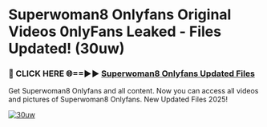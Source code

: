 # Superwoman8 Onlyfans Original Videos 0nlyFans Leaked - Files Updated! (30uw)

<h3>🔴 CLICK HERE 🌐==►► <a href="https://tinyurl.com/ehrbuxhb" rel="nofollow">Superwoman8 Onlyfans Updated Files</a></h3>

Get Superwoman8 Onlyfans and all content. Now you can access all videos and pictures of Superwoman8 Onlyfans. New Updated Files 2025!

[![30uw](https://i.imgur.com/lVYEuWS.gif)](https://tinyurl.com/ehrbuxhb)
